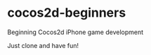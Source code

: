 cocos2d-beginners
=================

Beginning Cocos2d iPhone game development

Just clone and have fun!